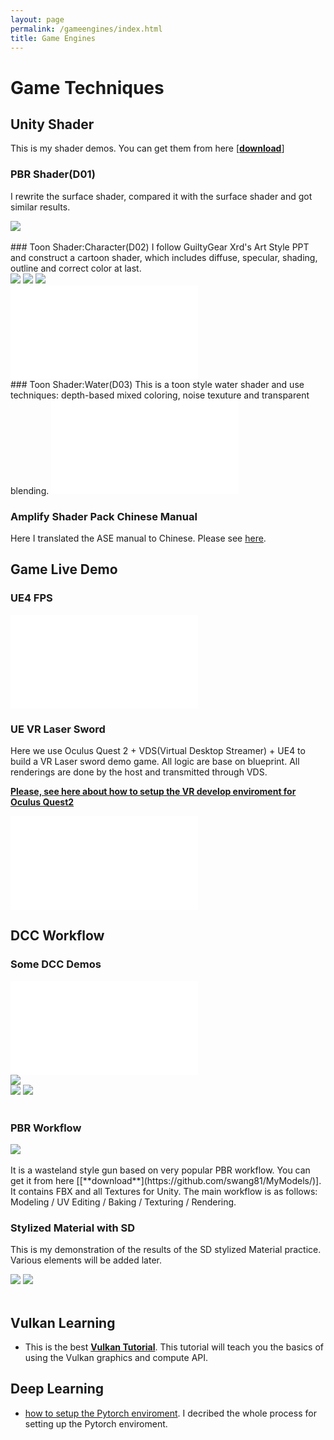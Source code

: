 ```yaml
---
layout: page
permalink: /gameengines/index.html
title: Game Engines
---
```


# Game Techniques

## Unity Shader

This is my shader demos. You can get them from here [[**download**](https://github.com/swang81/UnityShaderCollections)]

### PBR Shader(D01)
I rewrite the surface shader, compared it with the surface shader and got similar results.

<div >
<img src="/images/ge/gunPBR.jpg">
</div>


<br>
### Toon Shader:Character(D02)
I follow GuiltyGear Xrd's Art Style PPT and construct a cartoon shader, which includes diffuse, specular, shading, outline and correct color at last. 

<div class="third">
<img src="/images/ge/fight1.jpg">
<img src="/images/ge/fight2.jpg">
<img src="/images/ge/fight3.jpg">
</div>

<iframe src="//player.bilibili.com/player.html?bvid=BV1fh4y1V7gM&page=1" scrolling="no" border="0" frameborder="no" framespacing="0" allowfullscreen="true"> </iframe>

<br>
### Toon Shader:Water(D03)
This is a toon style water shader and use techniques: depth-based mixed coloring, noise texuture and transparent blending. 

<iframe src="//player.bilibili.com/player.html?bvid=BV1sh4y1c7B4&page=1" scrolling="no" border="0" frameborder="no" framespacing="0" allowfullscreen="true"> </iframe>

<br>

### Amplify Shader Pack Chinese Manual

Here I translated the ASE manual to Chinese. Please see [here](/blogs/ase). 

## Game Live Demo
### UE4 FPS

<iframe src="//player.bilibili.com/player.html?bvid=BV1bP411k7mN&page=1&autoplay=0" scrolling="no" border="0" frameborder="no" framespacing="0" allowfullscreen="true"> </iframe>
<br>

### UE VR Laser Sword
Here we use Oculus Quest 2 + VDS(Virtual Desktop Streamer) + UE4 to build a VR Laser sword demo game.  All logic are base on blueprint. All renderings are done by the host and transmitted through VDS.

[**Please, see here about how to setup the VR develop enviroment for Oculus Quest2**](/blogs/quest2)

<iframe src="//player.bilibili.com/player.html?bvid=BV1Q94y1B7RT&page=1&autoplay=0" scrolling="no" border="0" frameborder="no" framespacing="0" allowfullscreen="true"> </iframe>

<br>

## DCC Workflow

### Some DCC Demos

<iframe src="//player.bilibili.com/player.html?bvid=BV1g14y167gR&page=1" scrolling="no" border="0" frameborder="no" framespacing="0" allowfullscreen="true"> </iframe>
<br>
<div class="second">
<img src="/images/ge/tower.jpg">
</div>
<div class="second">
<img src="/images/ge/plug.jpg">
<img src="/images/ge/girl.jpg">
</div>
<br>

### PBR Workflow

<div >
<img src="/images/ge/pbrgun2.jpg">
</div>

<br>
It is a wasteland style gun based on very popular PBR workflow. You can get it from here [[**download**](https://github.com/swang81/MyModels/)]. It contains FBX and all Textures for Unity. The main workflow is as follows: Modeling / UV Editing / Baking / Texturing / Rendering. 


### Stylized Material with SD

This is my demonstration of the results of the  SD stylized Material practice. Various elements will be added later. 
<div class="second">
<img src="/images/ge/sd1.jpg">
<img src="/images/ge/sd2.jpg">
</div>
<br>

## Vulkan Learning

- This is the best [**Vulkan Tutorial**](https://vulkan-tutorial.com/). This tutorial will teach you the basics of using the Vulkan graphics and compute API. 

## Deep Learning

- [how to setup the Pytorch enviroment](/blogs/buildpytorch). I decribed the whole process for setting up the Pytorch enviroment. 



